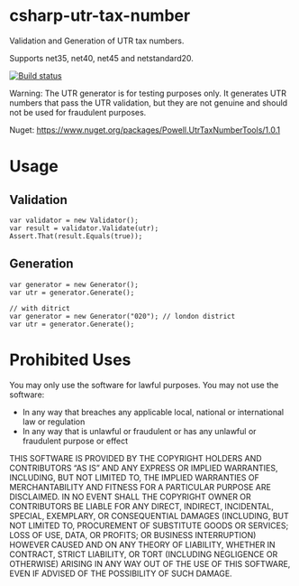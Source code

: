 # csharp-utr-tax-number
Validation and Generation of UTR tax numbers.

Supports net35, net40, net45 and netstandard20.

[![Build status](https://powells.visualstudio.com/UtrNumberTools/_apis/build/status/UtrNumberTools-ASP.NET%20Core-CI)](https://powells.visualstudio.com/UtrNumberTools/_build/latest?definitionId=2)

Warning: The UTR generator is for testing purposes only. It generates UTR numbers that pass the UTR validation,
but they are not genuine and should not be used for fraudulent purposes.

Nuget: https://www.nuget.org/packages/Powell.UtrTaxNumberTools/1.0.1

# Usage
## Validation
```
var validator = new Validator();
var result = validator.Validate(utr);
Assert.That(result.Equals(true));
```

## Generation
```
var generator = new Generator();
var utr = generator.Generate();

// with ditrict
var generator = new Generator("020"); // london district
var utr = generator.Generate();
```

# Prohibited Uses
You may only use the software for lawful purposes. You may not use the software: 

- In any way that breaches any applicable local, national or international law or regulation
- In any way that is unlawful or fraudulent or has any unlawful or fraudulent purpose or effect

THIS SOFTWARE IS PROVIDED BY THE COPYRIGHT HOLDERS AND CONTRIBUTORS “AS IS” AND ANY EXPRESS OR IMPLIED WARRANTIES, INCLUDING, BUT NOT LIMITED TO, THE IMPLIED WARRANTIES OF MERCHANTABILITY AND FITNESS FOR A PARTICULAR PURPOSE ARE DISCLAIMED. IN NO EVENT SHALL THE COPYRIGHT OWNER OR CONTRIBUTORS BE LIABLE FOR ANY DIRECT, INDIRECT, INCIDENTAL, SPECIAL, EXEMPLARY, OR CONSEQUENTIAL DAMAGES (INCLUDING, BUT NOT LIMITED TO, PROCUREMENT OF SUBSTITUTE GOODS OR SERVICES; LOSS OF USE, DATA, OR PROFITS; OR BUSINESS INTERRUPTION) HOWEVER CAUSED AND ON ANY THEORY OF LIABILITY, WHETHER IN CONTRACT, STRICT LIABILITY, OR TORT (INCLUDING NEGLIGENCE OR OTHERWISE) ARISING IN ANY WAY OUT OF THE USE OF THIS SOFTWARE, EVEN IF ADVISED OF THE POSSIBILITY OF SUCH DAMAGE.
